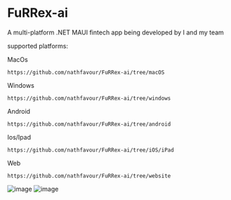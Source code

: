 # FuRRex-ai
A multi-platform .NET MAUI fintech app being developed by I and my team

supported platforms:

MacOs

    https://github.com/nathfavour/FuRRex-ai/tree/macOS
    
Windows

    https://github.com/nathfavour/FuRRex-ai/tree/windows
    
Android


    https://github.com/nathfavour/FuRRex-ai/tree/android
    
Ios/Ipad

    https://github.com/nathfavour/FuRRex-ai/tree/iOS/iPad
    
Web

    https://github.com/nathfavour/FuRRex-ai/tree/website

![image](https://github.com/nathfavour/FuRRex-ai/assets/116535483/3e11989e-d42b-4116-bc56-1faad104a158)
![image](https://github.com/nathfavour/FuRRex-ai/assets/116535483/4e824b09-80be-406d-9e7d-b65782cc6253)
